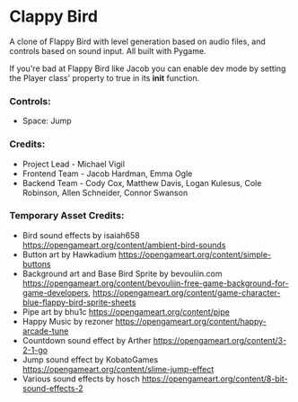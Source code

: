 # Clappy Bird
 A clone of Flappy Bird with level generation based on audio files, and controls based on sound input. All built with Pygame.

 If you're bad at Flappy Bird like Jacob you can enable dev mode by setting the Player class' property to true in its __init__ function.

 ### Controls:
 - Space: Jump

 ### Credits:
 - Project Lead - Michael Vigil
 - Frontend Team - Jacob Hardman, Emma Ogle
 - Backend Team - Cody Cox, Matthew Davis, Logan Kulesus, Cole Robinson, Allen Schneider, Connor Swanson

 ### Temporary Asset Credits:
 - Bird sound effects by isaiah658 https://opengameart.org/content/ambient-bird-sounds
 - Button art by Hawkadium https://opengameart.org/content/simple-buttons
 - Background art and Base Bird Sprite by bevouliin.com https://opengameart.org/content/bevouliin-free-game-background-for-game-developers, https://opengameart.org/content/game-character-blue-flappy-bird-sprite-sheets
 - Pipe art by bhu1c https://opengameart.org/content/pipe
 - Happy Music by rezoner https://opengameart.org/content/happy-arcade-tune
 - Countdown sound effect by Arther https://opengameart.org/content/3-2-1-go
 - Jump sound effect by KobatoGames https://opengameart.org/content/slime-jump-effect
 - Various sound effects by hosch https://opengameart.org/content/8-bit-sound-effects-2
